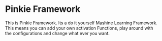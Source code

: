 # Pinkie Framework

This is Pinkie Framework. Its a do it yourself Mashine Learning Framework.
This means you can add your own activation Functions, play around with the configurations and
change what ever you want.

